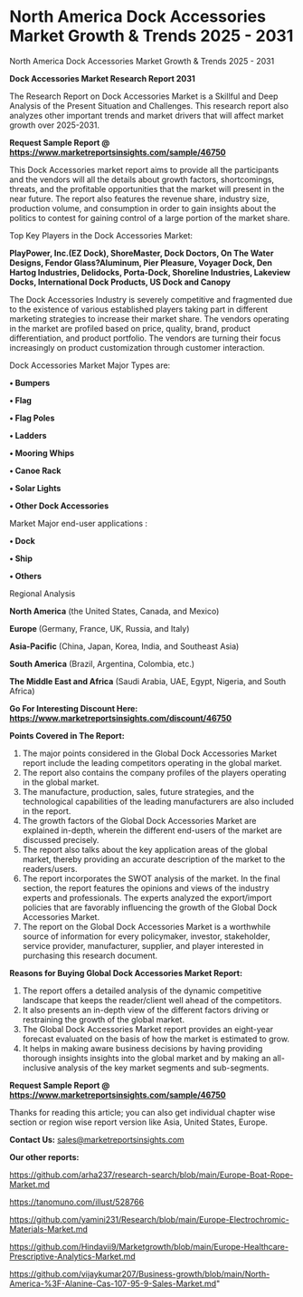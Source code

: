 # North America Dock Accessories Market Growth & Trends 2025 - 2031
North America Dock Accessories Market Growth & Trends 2025 - 2031

<strong>Dock Accessories Market Research Report 2031</strong>

The Research Report on Dock Accessories Market is a Skillful and Deep Analysis of the Present Situation and Challenges. This research report also analyzes other important trends and market drivers that will affect market growth over 2025-2031.

<strong>Request Sample Report @ <a href=https://www.marketreportsinsights.com/sample/46750>https://www.marketreportsinsights.com/sample/46750</a></strong>

This Dock Accessories market report aims to provide all the participants and the vendors will all the details about growth factors, shortcomings, threats, and the profitable opportunities that the market will present in the near future. The report also features the revenue share, industry size, production volume, and consumption in order to gain insights about the politics to contest for gaining control of a large portion of the market share.

Top Key Players in the Dock Accessories Market:

<strong>PlayPower, Inc.(EZ Dock), ShoreMaster, Dock Doctors, On The Water Designs, Fendor Glass?Aluminum, Pier Pleasure, Voyager Dock, Den Hartog Industries, Delidocks, Porta-Dock, Shoreline Industries, Lakeview Docks, International Dock Products, US Dock and Canopy</strong>

The Dock Accessories Industry is severely competitive and fragmented due to the existence of various established players taking part in different marketing strategies to increase their market share. The vendors operating in the market are profiled based on price, quality, brand, product differentiation, and product portfolio. The vendors are turning their focus increasingly on product customization through customer interaction.

Dock Accessories Market Major Types are:

<strong>•  Bumpers

•  Flag

•  Flag Poles

•  Ladders

•  Mooring Whips

•  Canoe Rack

•  Solar Lights

•  Other Dock Accessories</strong>

Market Major end-user applications :

<strong>•  Dock

•  Ship

•  Others</strong>

Regional Analysis

</u><strong><b>North America</b></strong> (the United States, Canada, and Mexico)

<strong><b>Europe </b></strong>(Germany, France, UK, Russia, and Italy)

<strong><b>Asia-Pacific</b></strong> (China, Japan, Korea, India, and Southeast Asia)

<strong><b>South America</b></strong> (Brazil, Argentina, Colombia, etc.)

<strong><b>The Middle East and Africa</b></strong> (Saudi Arabia, UAE, Egypt, Nigeria, and South Africa)

<strong>Go For Interesting Discount Here: <a href=https://www.marketreportsinsights.com/discount/46750>https://www.marketreportsinsights.com/discount/46750</a></strong>

<strong>Points Covered in The Report:</strong>
<ol>
  <li>The major points considered in the Global Dock Accessories Market report include the leading competitors operating in the global market.</li>
  <li>The report also contains the company profiles of the players operating in the global market.</li>
  <li>The manufacture, production, sales, future strategies, and the technological capabilities of the leading manufacturers are also included in the report.</li>
  <li>The growth factors of the Global Dock Accessories Market are explained in-depth, wherein the different end-users of the market are discussed precisely.</li>
  <li>The report also talks about the key application areas of the global market, thereby providing an accurate description of the market to the readers/users.</li>
  <li>The report incorporates the SWOT analysis of the market. In the final section, the report features the opinions and views of the industry experts and professionals. The experts analyzed the export/import policies that are favorably influencing the growth of the Global Dock Accessories Market.</li>
  <li>The report on the Global Dock Accessories Market is a worthwhile source of information for every policymaker, investor, stakeholder, service provider, manufacturer, supplier, and player interested in purchasing this research document.</li>
</ol>
<strong>Reasons for Buying Global Dock Accessories Market Report:</strong>

<ol>
  <li>The report offers a detailed analysis of the dynamic competitive landscape that keeps the reader/client well ahead of the competitors.</li>
  <li>It also presents an in-depth view of the different factors driving or restraining the growth of the global market.</li>
  <li>The Global Dock Accessories Market report provides an eight-year forecast evaluated on the basis of how the market is estimated to grow.</li>
  <li>It helps in making aware business decisions by having providing thorough insights insights into the global market and by making an all-inclusive analysis of the key market segments and sub-segments.</li>
</ol>
<strong>Request Sample Report @ <a href=https://www.marketreportsinsights.com/sample/46750>https://www.marketreportsinsights.com/sample/46750</a></strong>


Thanks for reading this article; you can also get individual chapter wise section or region wise report version like Asia, United States, Europe.

<strong>Contact Us:</strong>
sales@marketreportsinsights.com

<strong>Our other reports:</strong>

<a href=https://github.com/arha237/research-search/blob/main/Europe-Boat-Rope-Market.md>https://github.com/arha237/research-search/blob/main/Europe-Boat-Rope-Market.md</a>

<a href=https://tanomuno.com/illust/528766>https://tanomuno.com/illust/528766</a>

<a href=https://github.com/yamini231/Research/blob/main/Europe-Electrochromic-Materials-Market.md>https://github.com/yamini231/Research/blob/main/Europe-Electrochromic-Materials-Market.md</a>

<a href=https://github.com/Hindavii9/Marketgrowth/blob/main/Europe-Healthcare-Prescriptive-Analytics-Market.md>https://github.com/Hindavii9/Marketgrowth/blob/main/Europe-Healthcare-Prescriptive-Analytics-Market.md</a>

<a href=https://github.com/vijaykumar207/Business-growth/blob/main/North-America-%3F-Alanine-Cas-107-95-9-Sales-Market.md>https://github.com/vijaykumar207/Business-growth/blob/main/North-America-%3F-Alanine-Cas-107-95-9-Sales-Market.md</a>"
